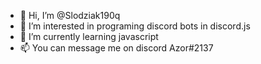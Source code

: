 - 👋 Hi, I’m @Slodziak190q
- 👀 I’m interested in programing discord bots in discord.js
- 🌱 I’m currently learning javascript
- 📫 You can message me on discord Azor#2137

<!---
Slodziak190q/Slodziak190q is a ✨ special ✨ repository because its `README.md` (this file) appears on your GitHub profile.
You can click the Preview link to take a look at your changes.
--->
